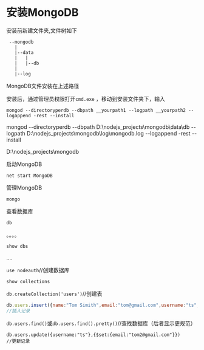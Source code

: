 # 安装MongoDB

安装前新建文件夹,文件树如下

```
 --mongodb
   |
   |--data
   |   |
   |   |--db
   |
   |--log

```

MongoDB文件安装在上述路径



安装后，通过管理员权限打开`cmd.exe` ，移动到安装文件夹下，输入

`mongod --directoryperdb --dbpath __yourpath1 --logpath __yourpath2 --logappend -rest --install `

mongod --directoryperdb --dbpath   D:\nodejs_projects\mongodb\data\db --logpath D:\nodejs_projects\mongodb\log\mongodb.log --logappend -rest --install

D:\nodejs_projects\mongodb

启动MongoDB

`net start MongoDB`



管理MongoDB

`mongo`



查看数据库

`db`



。。。。

`show dbs`



....

`use nodeauth`//创建数据库



`show collections`

`db.createCollection('users')`//创建表

```javascript
db.users.insert({name:"Tom Simith",email:"tom@gmail.com",username:"ts",password:"123456"})
//插入记录
```

`db.users.find()`或`db.users.find().pretty()`//查找数据库（后者显示更规范）



 ```
db.users.update({username:"ts"},{$set:{email:"tom2@gmail.com"}})
//更新记录
 ```
